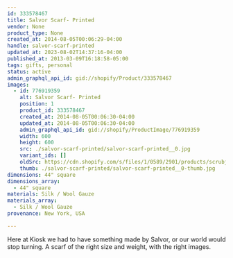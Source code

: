 ```yaml
---
id: 333578467
title: Salvor Scarf- Printed
vendor: None
product_type: None
created_at: 2014-08-05T00:06:29-04:00
handle: salvor-scarf-printed
updated_at: 2023-08-02T14:37:16-04:00
published_at: 2013-03-09T16:18:58-05:00
tags: gifts, personal
status: active
admin_graphql_api_id: gid://shopify/Product/333578467
images:
  - id: 776919359
    alt: Salvor Scarf- Printed
    position: 1
    product_id: 333578467
    created_at: 2014-08-05T00:06:30-04:00
    updated_at: 2014-08-05T00:06:30-04:00
    admin_graphql_api_id: gid://shopify/ProductImage/776919359
    width: 600
    height: 600
    src: ./salvor-scarf-printed/salvor-scarf-printed__0.jpg
    variant_ids: []
    oldSrc: https://cdn.shopify.com/s/files/1/0589/2901/products/scrubjay.spread.1_1024x1024.jpeg?v=1407211590
    thumb: ./salvor-scarf-printed/salvor-scarf-printed__0-thumb.jpg
dimensions: 44" square
dimensions_array:
  - 44" square
materials: Silk / Wool Gauze
materials_array:
  - Silk / Wool Gauze
provenance: New York, USA

---
```


Here at Kiosk we had to have something made by Salvor, or our world would stop turning. A scarf of the right size and weight, with the right images.